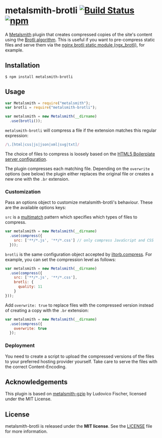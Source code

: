 # metalsmith-brotli [![Build Status](https://travis-ci.org/michel-kraemer/metalsmith-brotli.svg?branch=master)](https://travis-ci.org/michel-kraemer/metalsmith-brotli) [![npm](https://img.shields.io/npm/v/metalsmith-brotli.svg?maxAge=2592000)](https://www.npmjs.com/package/metalsmith-brotli)

A [Metalsmith](http://metalsmith.io) plugin that creates compressed copies of
the site's content using the [Brotli algorithm](https://github.com/google/brotli).
This is useful if you want to pre-compress static files and serve them via
the [nginx brotli static module (ngx_brotli)](https://github.com/google/ngx_brotli),
for example.

## Installation

```
$ npm install metalsmith-brotli
```

## Usage

```javascript
var Metalsmith = require("metalsmith");
var brotli = require("metalsmith-brotli");

var metalsmith = new Metalsmith(__dirname)
  .use(brotli());
```

`metalsmith-brotli` will compress a file if the extension matches this regular
expression:

```javascript
/\.[html|css|js|json|xml|svg|txt]/
```

The choice of files to compress is loosely based on the
[HTML5 Boilerplate server configuration](https://github.com/h5bp/server-configs-apache).

The plugin compresses each matching file. Depending on the `overwrite` options
(see below) the plugin either replaces the original file or creates a new one
with the `.br` extension.

### Customization

Pass an options object to customize metalsmith-brotli's behaviour. These are
the available options keys:

`src` is a [multimatch](https://github.com/sindresorhus/multimatch) pattern
which specifies which types of files to compress.

```javascript
var metalsmith = new Metalsmith(__dirname)
  .use(compress({
    src: ['**/*.js', '**/*.css'] // only compress JavaScript and CSS
  }));
```

`brotli` is the same configuration object accepted by
[iltorb.compress](https://github.com/mayhemydg/iltorb). For example, you can
set the compression level as follows:

```javascript
var metalsmith = new Metalsmith(__dirname)
  .use(compress({
    src: ['**/*.js', '**/*.css'],
    brotli: {
      quality: 11
    }
}));
```

Add `overwrite: true` to replace files with the compressed version instead of
creating a copy with the `.br` extension:

```javascript
var metalsmith = new Metalsmith(__dirname)
  .use(compress({
    overwrite: true
  });
```

### Deployment

You need to create a script to upload the compressed versions of the files to
your preferred hosting provider yourself. Take care to serve the files with the
correct Content-Encoding.

## Acknowledgements

This plugin is based on [metalsmith-gzip](https://github.com/ludovicofischer/metalsmith-gzip)
by Ludovico Fischer, licensed under the MIT License.

## License

metalsmith-brotli is released under the **MIT license**. See the
[LICENSE](LICENSE) file for more information.
